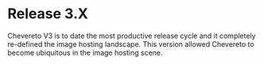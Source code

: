 # Release 3.X

Chevereto V3 is to date the most productive release cycle and it completely re-defined the image hosting landscape. This version allowed Chevereto to become ubiquitous in the image hosting scene.
